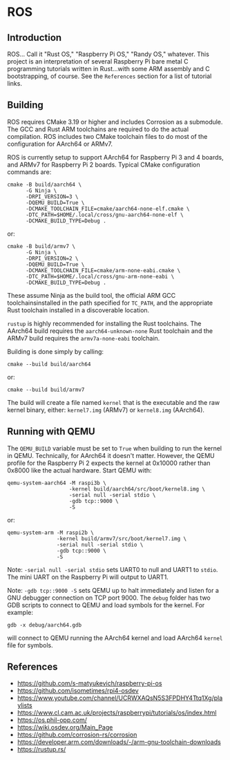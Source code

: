 ROS
===

Introduction
------------

ROS... Call it "Rust OS," "Raspberry Pi OS," "Randy OS," whatever. This project
is an interpretation of several Raspberry Pi bare metal C programming tutorials
written in Rust...with some ARM assembly and C bootstrapping, of course. See the
`References` section for a list of tutorial links.

Building
--------

ROS requires CMake 3.19 or higher and includes Corrosion as a submodule. The GCC
and Rust ARM toolchains are required to do the actual compilation. ROS includes
two CMake toolchain files to do most of the configuration for AArch64 or ARMv7.

ROS is currently setup to support AArch64 for Raspberry Pi 3 and 4 boards, and
ARMv7 for Raspberry Pi 2 boards. Typical CMake configuration commands are:

    cmake -B build/aarch64 \
          -G Ninja \
          -DRPI_VERSION=3 \
          -DQEMU_BUILD=True \
          -DCMAKE_TOOLCHAIN_FILE=cmake/aarch64-none-elf.cmake \
          -DTC_PATH=$HOME/.local/cross/gnu-aarch64-none-elf \
          -DCMAKE_BUILD_TYPE=Debug .

or:

    cmake -B build/armv7 \
          -G Ninja \
          -DRPI_VERSION=2 \
          -DQEMU_BUILD=True \
          -DCMAKE_TOOLCHAIN_FILE=cmake/arm-none-eabi.cmake \
          -DTC_PATH=$HOME/.local/cross/gnu-arm-none-eabi \
          -DCMAKE_BUILD_TYPE=Debug .

These assume Ninja as the build tool, the official ARM GCC toolchainsinstalled
in the path specified for `TC_PATH`, and the appropriate Rust toolchain
installed in a discoverable location.

`rustup` is highly recommended for installing the Rust toolchains. The AArch64
build requires the `aarch64-unknown-none` Rust toolchain and the ARMv7 build
requires the `armv7a-none-eabi` toolchain.

Building is done simply by calling:

    cmake --build build/aarch64

or:

    cmake --build build/armv7

The build will create a file named `kernel` that is the executable and the raw
kernel binary, either: `kernel7.img` (ARMv7) or `kernel8.img` (AArch64).

Running with QEMU
-----------------

The `QEMU_BUILD` variable must be set to `True` when building to run the kernel
in QEMU. Technically, for AArch64 it doesn't matter. However, the QEMU profile
for the Raspberry Pi 2 expects the kernel at 0x10000 rather than 0x8000 like the
actual hardware. Start QEMU with:

    qemu-system-aarch64 -M raspi3b \
                        -kernel build/aarch64/src/boot/kernel8.img \
                        -serial null -serial stdio \
                        -gdb tcp::9000 \
                        -S

or:

    qemu-system-arm -M raspi2b \
                    -kernel build/armv7/src/boot/kernel7.img \
                    -serial null -serial stdio \
                    -gdb tcp::9000 \
                    -S

Note: `-serial null -serial stdio` sets UART0 to null and UART1 to `stdio`. The
mini UART on the Raspberry Pi will output to UART1.

Note: `-gdb tcp::9000 -S` sets QEMU up to halt immediately and listen for a GNU
debugger connection on TCP port 9000. The `debug` folder has two GDB scripts to
connect to QEMU and load symbols for the kernel. For example:

    gdb -x debug/aarch64.gdb

will connect to QEMU running the AArch64 kernel and load AArch64 `kernel` file
for symbols.

References
----------

  * https://github.com/s-matyukevich/raspberry-pi-os
  * https://github.com/isometimes/rpi4-osdev
  * https://www.youtube.com/channel/UCRWXAQsN5S3FPDHY4Ttq1Xg/playlists
  * https://www.cl.cam.ac.uk/projects/raspberrypi/tutorials/os/index.html
  * https://os.phil-opp.com/
  * https://wiki.osdev.org/Main_Page
  * https://github.com/corrosion-rs/corrosion
  * https://developer.arm.com/downloads/-/arm-gnu-toolchain-downloads
  * https://rustup.rs/